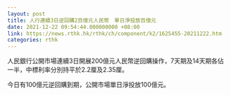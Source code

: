 ```yaml
---
layout: post
title: 人行連續3日逆回購2百億元人民幣　單日淨投放百億元
date: 2021-12-22 09:54:44.000000000 +08:00
link: https://news.rthk.hk/rthk/ch/component/k2/1625455-20211222.htm
categories: rthk
---
```


人民銀行公開市場連續3日開展200億元人民幣逆回購操作，7天期及14天期各佔一半，中標利率分別持平於2.2厘及2.35厘。

今日有100億元逆回購到期，公開市場單日淨投放100億元。
